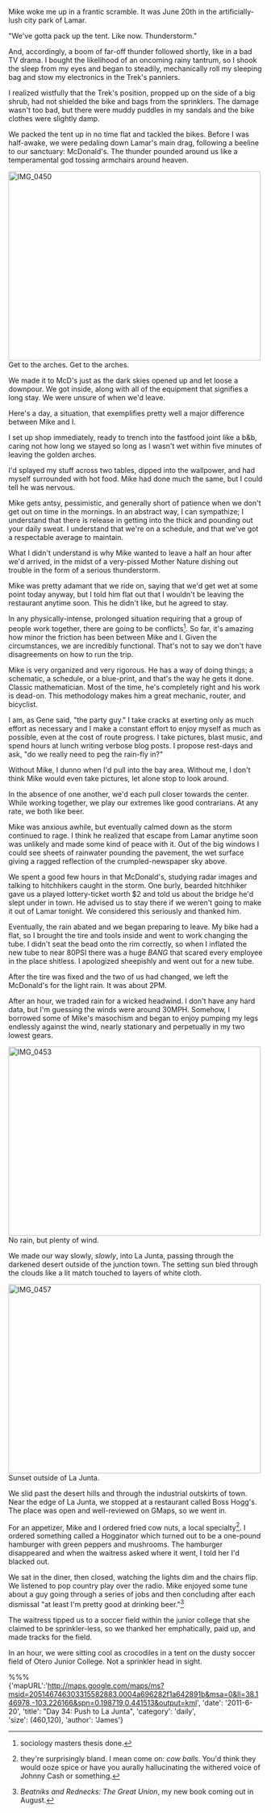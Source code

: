 
Mike woke me up in a frantic scramble. It was June 20th in the
artificially-lush city park of Lamar.

"We've gotta pack up the tent. Like now. Thunderstorm."

And, accordingly, a boom of far-off thunder followed shortly, like in a bad TV
drama. I bought the likelihood of an oncoming rainy tantrum, so I shook
the sleep from my eyes and began to steadily, mechanically roll my sleeping bag
and stow my electronics in the Trek's panniers.
                                                              
I realized wistfully that the Trek's position, propped up on the side of a big
shrub,
had not shielded the bike and bags from the sprinklers. The damage wasn't too
bad, but there were muddy puddles in my sandals and the bike clothes were
slightly damp.

We packed the tent up in no time flat and tackled the bikes. Before I was
half-awake, we were pedaling down Lamar's main drag, following a beeline to our
sanctuary: McDonald's. The thunder pounded around us like a temperamental god
tossing armchairs around heaven.
                                
<div class="imageWithCaption">
<a href="http://www.flickr.com/photos/62630874@N02/5868014419/" title="IMG_0450 by james.ob, on Flickr"><img src="http://farm4.static.flickr.com/3170/5868014419_9a3e069bc5.jpg" width="500" height="375" alt="IMG_0450"></a>
	<div class="imageCaption">
		Get to the arches. Get to the arches.
	</div>
</div>
     
We made it to McD's just as the dark skies opened up and let loose a downpour.
We got inside, along with all of the equipment that signifies a long stay.
We were unsure of when we'd leave.

Here's a day, a situation, that exemplifies pretty well a major difference
between Mike and I.

I set up shop immediately, ready to trench into the fastfood joint like a b&b,
caring not how long we stayed so long as I wasn't wet within five minutes of
leaving the golden arches.

I'd splayed my stuff across two tables, dipped into the wallpower, and had
myself surrounded with hot food. Mike had done much the same, but I could tell
he was nervous.

Mike gets antsy, pessimistic, and generally short of patience when we don't
get out on time in the mornings. In an abstract way, I can sympathize; I
understand that there is release in getting into the thick and pounding out your
daily sweat. I understand that we're on a schedule, and that we've got a
respectable average to maintain.

What I didn't understand is why Mike wanted to leave a half an hour after we'd
arrived, in the midst of a very-pissed Mother Nature dishing out trouble in the
form of a serious thunderstorm.

Mike was pretty adamant that we ride on, saying that we'd get wet at some point
today anyway, but I told him flat out that I wouldn't be leaving the restaurant
anytime soon. This he didn't like, but he agreed to stay.

In any physically-intense, prolonged situation requiring that a group of people
work together, there are going to be conflicts[^1]. So far, it's amazing how
minor the friction has been between Mike and I. Given the circumstances, we are
incredibly functional. That's not to say we don't have disagreements on how to
run the trip.

Mike is very organized and very rigorous. He has a way of doing things; a schematic,
a schedule, or a blue-print, and that's the way he gets it done. Classic
mathematician. Most of the time, he's completely right and his work is dead-on.
This methodology makes him a great mechanic, router, and bicyclist.

I am, as Gene said, "the party guy." I take cracks at exerting only as much
effort as necessary and I make a constant effort to enjoy myself as much as
possible, even at the cost of route progress. I take pictures, blast music, and
spend hours at lunch writing verbose blog posts. I propose rest-days and
ask, "do we really need to peg the rain-fly in?"

Without Mike, I dunno when I'd pull into the bay area. Without me, I don't think
Mike would even take pictures, let alone stop to look around. 
                                              
In the absence of one another, we'd each pull closer towards the center.  While
working together, we play our extremes like good contrarians. At any rate, we
both like beer.

Mike was anxious awhile, but eventually calmed down as the storm continued to
rage.  I think he realized that escape from Lamar anytime soon was unlikely and
made some kind of peace with it. Out of the big windows I could see sheets of
rainwater pounding the pavement, the wet surface giving a ragged reflection of
the crumpled-newspaper sky above.

We spent a good few hours in that McDonald's, studying radar images and talking
to hitchhikers caught in the storm. One burly, bearded hitchhiker gave us a
played lottery-ticket worth $2 and told us about the bridge he'd slept under in
town. He advised us to stay there if we weren't going to make it out of Lamar
tonight. We considered this seriously and thanked him.

Eventually, the rain abated and we began preparing to leave. My bike had a
flat, so I brought the tire and tools inside and went to work changing the tube.
I didn't seat the bead onto the rim correctly, so when I inflated the new tube to
near 80PSI there was a huge *BANG* that scared every employee in the place
shitless. I apologized sheepishly and went out for a new tube.

After the tire was fixed and the two of us had changed, we left the McDonald's
for the light rain. It was about 2PM.

After an hour, we traded rain for a wicked headwind. I don't have any hard data,
but I'm guessing the winds were around 30MPH. Somehow, I borrowed some of Mike's
masochism and began to enjoy pumping my legs endlessly against the wind, nearly
stationary and perpetually in my two lowest gears.
                                
<div class="imageWithCaption">
<a href="http://www.flickr.com/photos/62630874@N02/5868571256/" title="IMG_0453 by james.ob, on Flickr"><img src="http://farm6.static.flickr.com/5310/5868571256_31600b9f8f.jpg" width="500" height="375" alt="IMG_0453"></a>
	<div class="imageCaption">
		No rain, but plenty of wind.
	</div>
</div>
     
We made our way slowly, *slowly*, into La Junta, passing through the darkened
desert outside of the junction town. The setting sun bled through the clouds
like a lit match touched to layers of white cloth.
                                                   
<div class="imageWithCaption">
<a href="http://www.flickr.com/photos/62630874@N02/5868013617/" title="IMG_0457 by james.ob, on Flickr"><img src="http://farm4.static.flickr.com/3041/5868013617_f68b87b6c2.jpg" width="500" height="375" alt="IMG_0457"></a>
	<div class="imageCaption">
		Sunset outside of La Junta.
	</div>
</div>
     
We slid past the desert hills and through the industrial outskirts of town.
Near the edge of La Junta, we stopped at a restaurant called Boss Hogg's. The
place was open and well-reviewed on GMaps, so we went in.

For an appetizer, Mike and I ordered fried cow nuts, a local specialty[^3]. I
ordered something called a Hogginator which turned out to be a one-pound
hamburger with green peppers and mushrooms. The hamburger disappeared and
when the waitress asked where it went, I told her I'd blacked out.

We sat in the diner, then closed, watching the lights dim and the chairs flip.
We listened to pop country play over the radio. Mike enjoyed some tune about a
guy going through a series of jobs and then concluding after each dismissal
"at least I'm pretty good at drinking beer."[^2]

The waitress tipped us to a soccer field within the junior college that she
claimed to be sprinkler-less, so we thanked her emphatically, paid up, and
made tracks for the field.

In an hour, we were sitting cool as crocodiles in a tent on the dusty soccer
field of Otero Junior College. Not a sprinkler head in sight.

[^1]: sociology masters thesis done.
[^2]: *Beatniks and Rednecks: The Great Union*, my new book coming out in August.

[^3]: they're surprisingly bland. I mean come on: *cow balls*. You'd think they
would ooze spice or have you aurally hallucinating the withered voice of
Johnny Cash or something.
                        
%%%                                           
{'mapURL':'http://maps.google.com/maps/ms?msid=205146746303315582883.0004a696282f1a642891b&msa=0&ll=38.146978,-103.226166&spn=0.198719,0.441513&output=kml',
 'date': '2011-6-20',
 'title': "Day 34: Push to La Junta",
 'category': 'daily',                                                      
 'size': (460,120),
 'author': 'James'}                                   
